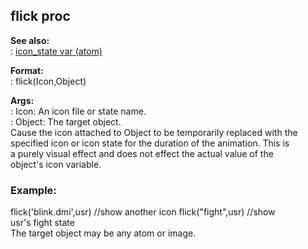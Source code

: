 ## flick proc    
**See also:**    
:   [icon_state var (atom)](/atom/var/icon_state)    
<!-- -->    
**Format:**    
:   flick(Icon,Object)    
<!-- -->    
**Args:**    
:   Icon: An icon file or state name.    
:   Object: The target object.    
Cause the icon attached to Object to be temporarily replaced with the    
specified icon or icon state for the duration of the animation. This is    
a purely visual effect and does not effect the actual value of the    
object\'s icon variable.    
### Example:    
flick(\'blink.dmi\',usr) //show another icon flick(\"fight\",usr) //show    
usr\'s fight state    
The target object may be any atom or image.  